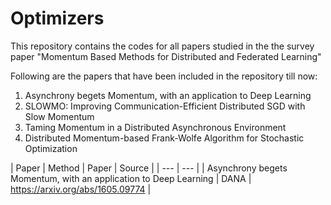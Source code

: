 # Optimizers
This repository contains the codes for all papers studied in the the survey paper "Momentum Based Methods for Distributed and Federated Learning"

Following are the papers that have been included in the repository till now:
1. Asynchrony begets Momentum, with an application to Deep Learning
2. SLOWMO: Improving Communication-Efficient Distributed SGD with Slow Momentum
4. Taming Momentum in a Distributed Asynchronous Environment
5. Distributed Momentum-based Frank-Wolfe Algorithm for Stochastic Optimization

| Paper | Method | Paper | Source |
| --- | --- |
| Asynchrony begets Momentum, with an application to Deep Learning | DANA | https://arxiv.org/abs/1605.09774 | 
